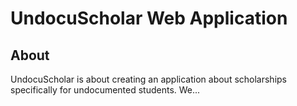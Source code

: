 # UndocuScholar Web Application

## About
UndocuScholar is about creating an application about scholarships specifically for undocumented students. We...
